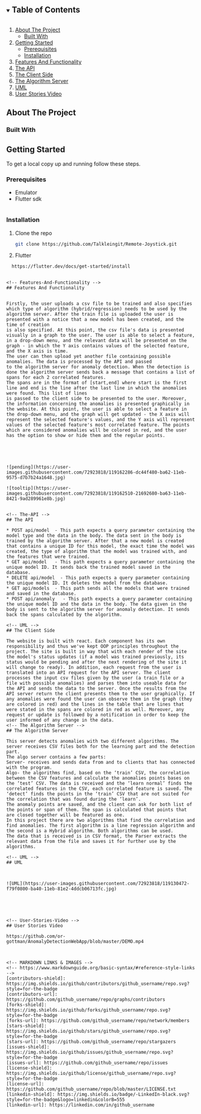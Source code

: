 


<!-- TABLE OF CONTENTS -->
<details open="open">
  <summary><h2 style="display: inline-block">Table of Contents</h2></summary>
  <ol>
    <li>
      <a href="#about-the-project">About The Project</a>
      <ul>
        <li><a href="#built-with">Built With</a></li>
      </ul>
    </li>
    <li>
      <a href="#getting-started">Getting Started</a>
      <ul>
        <li><a href="#prerequisites">Prerequisites</a></li>
        <li><a href="#installation">Installation</a></li>
      </ul>
    </li>
    <li><a href="#Features-And-Functionality">Features And Functionality</a></li>
    <li><a href="#The-API">The API</a></li>
    <li><a href="#The-Client-Side">The Client Side</a></li>
    <li><a href="#The-Algorithm-Server">The Algorithm Server</a></li>
    <li><a href="#UML">UML</a></li>
    <li><a href="#User-Stories-Video">User Stories Video</a></li>
  </ol>
</details>



<!-- ABOUT THE PROJECT -->
## About The Project







### Built With






<!-- GETTING STARTED -->
## Getting Started

To get a local copy up and running follow these steps.

### Prerequisites

* Emulator
* Flutter sdk
  ```sh
  ```

### Installation

1. Clone the repo
   ```sh
   git clone https://github.com/Talkleingit/Remote-Joystick.git
   ```
2. Flutter
 ```sh
   https://flutter.dev/docs/get-started/install
```
   
   ```

<!-- Features-And-Functionality -->
## Features And Functionality


Firstly, the user uploads a csv file to be trained and also specifies which type of algorithm (hybrid/regression) needs to be used by the 
algorithm server. After the train file is uploaded the user is presented with a notice that a new model has been created, and the time of creation
is also specified. At this point, the csv file's data is presented visually in a graph to the user. The user is able to select a feature, in a drop-down menu, and the relevant data will be presented on the graph - in which the Y axis contains values of the selected feature, and the X axis is time.
The user can then upload yet another file containing possible anomalies. The data is processed by the API and passed
to the algorithm server for anomaly detection. When the detection is done the algorithm server sends back a message that contains a list of spans for each 2 correlated features.
The spans are in the format of [start,end] where start is the first line and end is the line after the last line in which the anomalies were found. This list of lines
is passed to the client side to be presented to the user. Moreover, the information concerning the anomalies is presented graphically in the website. At this point, the user is able to select a feature in the drop-down menu, and the graph will get updated - the X axis will represent the selected feature's values, and the Y axis will represent values of the selected feature's most correlated feature. The points which are considered anomalies will be colored in red, and the user has the option to show or hide them and the regular points.





![pending](https://user-images.githubusercontent.com/72923818/119162286-dc44f480-ba62-11eb-9575-d7b7b24a1648.jpg)

![tooltip](https://user-images.githubusercontent.com/72923818/119162510-21692680-ba63-11eb-8421-9ad289961e8b.jpg)


<!-- The-API -->
## The API

* POST api/model  - This path expects a query parameter containing the model type and the data in the body. The data sent in the body is trained by the algorithm server. After that a new model is created that contains a unique ID for this model, the exact time the model was created, the type of algorithm that the model was trained with, and the features that were trained.
* GET api/model   - This path expects a query parameter containing the unique model ID. It sends back the trained model saved in the database.  
* DELETE api/model  - This path expects a query parameter containing the unique model ID. It deletes the model from the database.
* GET api/models  - This path sends all the models that were trained and saved in the database. 
* POST api/anomaly   - This path expects a query parameter containing the unique model ID and the data in the body. The data given in the body is sent to the algorithm server for anomaly detection. It sends back the spans calculated by the algorithm.

<!-- UML -->
## The Client Side

The website is built with react. Each component has its own responsibility and thus we've kept OOP principles throughout the project. The site is built in way that with each render of the site the model's status updates (if a model was trained previously, its status would be pending and after the next rendering of the site it will change to ready). In addition, each request from the user is translated into an API request for the API server. The client processes the input csv files given by the user (a train file or a file with possible anomalies) and parses them into useable data for the API and sends the data to the server. Once the results from the API server return the client presents them to the user graphically. If any anomalies were found the user can observe them in the graph (they are colored in red) and the lines in the table that are lines that were stated in the spans are colored in red as well. Moreover, any request or update is followed by a notification in order to keep the user informed of any change in the data.  
<!-- The Algorithm Server -->
## The Algorithm Server

This server detects anomalies with two different algorithms. The server receives CSV files both for the learning part and the detection part.
The algo server contains a few parts:
Server- receives and sends data from and to clients that has connected with the program.
Algo- the algorithms find, based on the ‘train’ CSV, the correlation between the CSV features and calculate the anomalies points bases on the ‘test’ CSV. The data is received and the ‘learn normal’ finds the correlated features in the CSV, each correlated feature is saved. The ‘detect’ finds the points in the ‘train’ CSV that are not suited for the correlation that was found during the ‘learn’.
The anomaly points are saved, and the client can ask for both list of the points or span of them. The span is calculated that points that are closed together will be featured as one.
In this project there are two algorithms that find the correlation and find anomalies. The first algorithm is a line regression algorithm and the second is a Hybrid algorithm. Both algorithms can be used.
The data that is received is in CSV format, the Parser extracts the relevant data from the file and saves it for further use by the algorithms.

<!-- UML -->
## UML



![UML](https://user-images.githubusercontent.com/72923818/119130472-f79f0800-ba40-11eb-81e2-4ddcb06713fc.jpg)





<!-- User-Stories-Video -->
## User Stories Video

https://github.com/or-gottman/AnomalyDetectionWebApp/blob/master/DEMO.mp4



<!-- MARKDOWN LINKS & IMAGES -->
<!-- https://www.markdownguide.org/basic-syntax/#reference-style-links -->
[contributors-shield]: https://img.shields.io/github/contributors/github_username/repo.svg?style=for-the-badge
[contributors-url]: https://github.com/github_username/repo/graphs/contributors
[forks-shield]: https://img.shields.io/github/forks/github_username/repo.svg?style=for-the-badge
[forks-url]: https://github.com/github_username/repo/network/members
[stars-shield]: https://img.shields.io/github/stars/github_username/repo.svg?style=for-the-badge
[stars-url]: https://github.com/github_username/repo/stargazers
[issues-shield]: https://img.shields.io/github/issues/github_username/repo.svg?style=for-the-badge
[issues-url]: https://github.com/github_username/repo/issues
[license-shield]: https://img.shields.io/github/license/github_username/repo.svg?style=for-the-badge
[license-url]: https://github.com/github_username/repo/blob/master/LICENSE.txt
[linkedin-shield]: https://img.shields.io/badge/-LinkedIn-black.svg?style=for-the-badge&logo=linkedin&colorB=555
[linkedin-url]: https://linkedin.com/in/github_username
